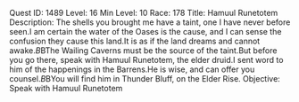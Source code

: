 Quest ID: 1489
Level: 16
Min Level: 10
Race: 178
Title: Hamuul Runetotem
Description: The shells you brought me have a taint, one I have never before seen.I am certain the water of the Oases is the cause, and I can sense the confusion they cause this land.It is as if the land dreams and cannot awake.$B$BThe Wailing Caverns must be the source of the taint.But before you go there, speak with Hamuul Runetotem, the elder druid.I sent word to him of the happenings in the Barrens.He is wise, and can offer you counsel.$B$BYou will find him in Thunder Bluff, on the Elder Rise.
Objective: Speak with Hamuul Runetotem
